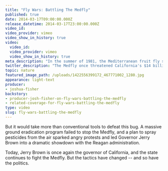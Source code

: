 ```yaml
---
title: "Fly Wars: Battling The Medfly"
published: true
date: 2014-03-17T09:00:00.000Z
release_datetime: 2014-03-17T23:00:00.000Z
video_id:
video_provider: vimeo
video_show_in_history: true
video:
  video_id:
  video_provider: vimeo
  video_show_in_history: true
meta_description: "In the summer of 1981, the Mediterranean fruit fly spread through California’s Santa Clara Valley, infesting backyard fruit trees and threatening the state’s $14 billion agricultural industry. "
twitter_description: "The Medfly once threatened California's $14 billion agricultural crop, but now tactics have changed "
topic: nature
featured_image_path: /uploads/1422556399172_467771002_1280.jpg
appearance: light-text
producer:
- joshua-fisher
backstory:
- producer-josh-fisher-on-fly-wars-battling-the-medfly
- related-coverage-for-fly-wars-battling-the-medfly
type: video
slug: fly-wars-battling-the-medfly
---
```


But it would take more than conventional tools to defeat this bug. A massive ground eradication program failed to stop the Medfly, and a plan to spray pesticides from the air sparked angry protests and led Governor Jerry Brown into a dramatic showdown with the Reagan administration.

Today, Jerry Brown is once again the governor of California, and the state continues to fight the Medfly. But the tactics have changed -- and so have the politics.

